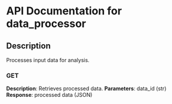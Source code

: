 # API Documentation for data_processor

## Description
Processes input data for analysis.

### GET
**Description**: Retrieves processed data.
**Parameters**: data_id (str)
**Response**: processed data (JSON)

